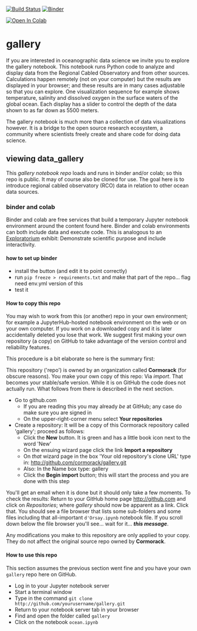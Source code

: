[![Build Status](https://travis-ci.org/cormorack/gallery.svg?branch=master)](https://travis-ci.org/cormorack/gallery)
[![Binder](http://binder.pangeo.io/badge.svg)](http://binder.pangeo.io/v2/gh/cormorack/gallery/master)

[![Open In Colab](https://colab.research.google.com/assets/colab-badge.svg)](https://colab.research.google.com/github/cormorack/gallery/blob/master/data_gallery.ipynb)


# gallery

If you are interested in oceanographic data science we invite you to explore the gallery notebook.
This notebook runs Python code to analyze and display data from the Regional Cabled Observatory and
from other sources. Calculations happen remotely (not on your computer) but the results are displayed 
in your browser; and these results are in many cases adjustable so that you can explore. One visualization 
sequence for example shows temperature, salinity and dissolved oxygen in the surface waters of the global 
ocean. Each display has a slider to control the depth of the data shown to as far down as 5500 meters.

The gallery notebook is much more than a collection of data visualizations however. It is a bridge to 
the open source research ecosystem, a community where scientists freely create and share code for doing 
data science. 

## viewing **data_gallery**

This *gallery notebook repo* loads and runs in binder and/or colab; so this repo is public.  It may of course also 
be cloned for use. The goal here is to introduce regional cabled observatory (RCO) data in relation to other ocean data sources.


### binder and colab

Binder and colab are free services that build a temporary Jupyter notebook environment around the content
found here. Binder and colab environments can both include data and execute code. 
This is analogous to an [Exploratorium](http://exploratorium.com) exhibit: Demonstrate scientific purpose and 
include interactivity. 


#### how to set up binder 

- install the button (and edit it to point correctly) 
- run `pip freeze > requirements.txt` and make that part of the repo... flag need env.yml version of this
- test it


#### How to copy this repo

You may wish to work from this (or another) repo in your own environment; for example a JupyterHub-hosted
notebook environment on the web or on your own computer. 
If you work on a downloaded copy and it is later accidentally deleted you lose that work. We suggest first making 
your own repository (a copy) on GitHub to take advantage of the version control and reliability features. 

This procedure is a bit elaborate so here is the summary first: 

This repository ('repo') is owned by an organization called **Cormorack** (for obscure reasons). 
You make your own copy of this repo: Via *import*. That becomes your stable/safe version. While it 
is on GitHub the code does not actually run. What follows from there is described in the next section.

- Go to github.com
  - If you are reading this you may already *be* at GitHub; any case do make sure you are signed in
  - On the upper-right-corner menu select **Your repositories**
- Create a repository: It will be a copy of this Cormorack repository called 'gallery'; proceed as follows:
  - Click the **New** button. It is green and has a little book icon next to the word 'New'
  - On the ensuing wizard page click the link **Import a repository**
  - On *that* wizard page in the box 'Your old repository's clone URL' type in: http://github.com/cormorack/gallery.git
  - Also:  In the Name box type: gallery
  - Click the **Begin import** button; this will start the process and you are done with this step 


You'll get an email when it is done but it should only take a few moments. To check the results: 
Return to your GitHub home page http://github.com and click on *Repositories*; where *gallery* should 
now be apparent as a link. Click that. You should see a file browser that lists some sub-folders and some 
files including that all-important `d'Orsay.ipynb` notebook file. If you scroll down below the file browser
you'll see... wait for it... ***this message***.


Any modifications you make to this repository are only applied to your copy. They do not affect the original
source repo owned by **Cormorack**. 


#### How to use this repo


This section assumes the previous section went fine and you have your own `gallery` repo here on GitHub.


- Log in to your Jupyter notebook server
- Start a terminal window
- Type in the command `git clone http://github.com/yourusername/gallery.git`
- Return to your notebook server tab in your browser
- Find and open the folder called `gallery`
- Click on the notebook `ocean.ipynb`
